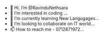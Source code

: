 - 👋 Hi, I’m @RavinduNethsara
- 👀 I’m interested in coding ...
- 🌱 I’m currently learning New Langugages...
- 💞️ I’m looking to collaborate on IT world...
- 📫 How to reach me - 0712871972...

<!---
RavinduNethsara/RavinduNethsara is a ✨ special ✨ repository because its `README.md` (this file) appears on your GitHub profile.
You can click the Preview link to take a look at your changes.
--->
